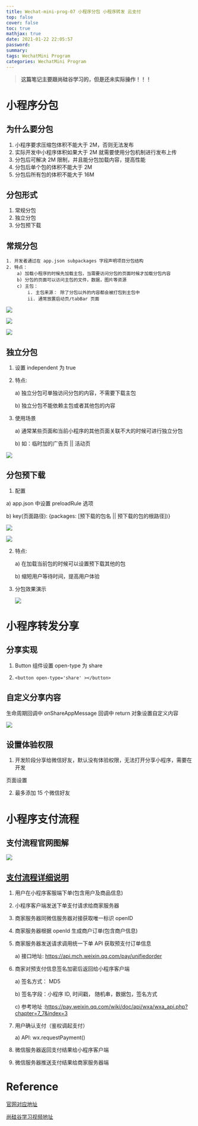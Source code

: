 ```yaml
---
title: Wechat-mini-prog-07 小程序分包 小程序转发 云支付
top: false
cover: false
toc: true
mathjax: true
date: 2021-01-22 22:05:57
password:
summary:
tags: WechatMini Program
categories: WechatMini Program
---
```


> **这篇笔记主要跟尚硅谷学习的，但是还未实际操作！！！**

# 小程序分包

## 为什么要分包

1. 小程序要求压缩包体积不能大于 2M，否则无法发布
2. 实际开发中小程序体积如果大于 2M 就需要使用分包机制进行发布上传
3. 分包后可解决 2M 限制，并且能分包加载内容，提高性能
4. 分包后单个包的体积不能大于 2M
5. 分包后所有包的体积不能大于 16M 

## 分包形式
1. 常规分包
2. 独立分包
3. 分包预下载

## 常规分包
    1. 开发者通过在 app.json subpackages 字段声明项目分包结构
    2. 特点：
        a) 加载小程序的时候先加载主包，当需要访问分包的页面时候才加载分包内容
        b) 分包的页面可以访问主包的文件，数据，图片等资源
        c) 主包：
            i. 主包来源： 除了分包以外的内容都会被打包到主包中
            ii. 通常放置启动页/tabBar 页面

![](Wechat-mini-prog-07/image-20210122220900766.png)

![](Wechat-mini-prog-07/image-20210122220918533.png)

![](Wechat-mini-prog-07/image-20210122220934109.png)

## 独立分包

1. 设置 independent 为 true

2. 特点:

   a) 独立分包可单独访问分包的内容，不需要下载主包

   b) 独立分包不能依赖主包或者其他包的内容

3. 使用场景

   a) 通常某些页面和当前小程序的其他页面关联不大的时候可进行独立分包

   b) 如：临时加的广告页 || 活动页

![](Wechat-mini-prog-07/image-20210122221055589.png)

## 分包预下载
1. 配置

a) app.json 中设置 preloadRule 选项

b) key(页面路径): {packages: [预下载的包名 || 预下载的包的根路径])}
      
![](Wechat-mini-prog-07/image-20210122221213931.png)

![](Wechat-mini-prog-07/image-20210122221243980.png)

2. 特点:

    a) 在加载当前包的时候可以设置预下载其他的包

    b) 缩短用户等待时间，提高用户体验
    
    
    
3. 分包效果演示

    ![](Wechat-mini-prog-07/image-20210122221348734.png)



#  小程序转发分享

## 分享实现

1. Button 组件设置 open-type 为 share

2. `<button open-type='share' ></button>`

## 自定义分享内容

生命周期回调中 onShareAppMessage 回调中 return 对象设置自定义内容

![](Wechat-mini-prog-07/image-20210122222210257.png)

## 设置体验权限

1. 开发阶段分享给微信好友，默认没有体验权限，无法打开分享小程序，需要在开发

页面设置

2. 最多添加 15 个微信好友

# 小程序支付流程

## 支付流程官网图解

![](Wechat-mini-prog-07/image-20210122222330121.png)



## [支付流程详细说明](https://pay.weixin.qq.com/wiki/doc/api/wxa/wxa_api.php?chapter=7_3&index=1)

1. 用户在小程序客服端下单(包含用户及商品信息)

2. 小程序客户端发送下单支付请求给商家服务器

3. 商家服务器同微信服务器对接获取唯一标识 openID

4. 商家服务器根据 openId 生成商户订单(包含商户信息)

5. 商家服务器发送请求调用统一下单 API 获取预支付订单信息

   a) 接口地址: https://api.mch.weixin.qq.com/pay/unifiedorder

6. 商家对预支付信息签名加密后返回给小程序客户端

   a) 签名方式： MD5

   b) 签名字段：小程序 ID, 时间戳， 随机串，数据包，签名方式

   c) 参考地址 :https://pay.weixin.qq.com/wiki/doc/api/wxa/wxa_api.php?chapter=7_7&index=3

7. 用户确认支付（鉴权调起支付）

   a) API: wx.requestPayment()

8. 微信服务器返回支付结果给小程序客户端

9. 微信服务器推送支付结果给商家服务器端

# Reference

[官网对应地址](https://developers.weixin.qq.com/miniprogram/dev/framework/subpackages.html)

[尚硅谷学习视频地址](https://www.bilibili.com/video/BV1hK4y1W77j?p=1)
